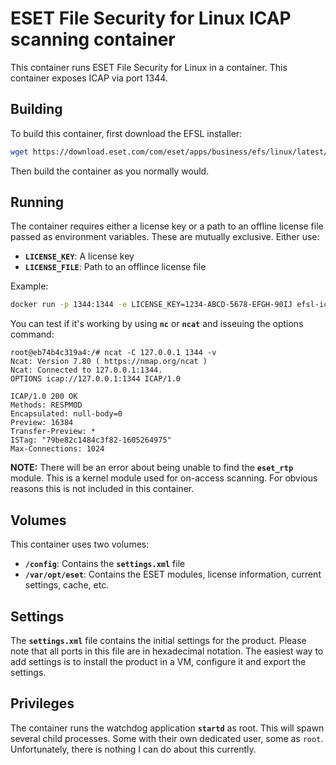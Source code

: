 # ESET File Security for Linux ICAP scanning container
This container runs ESET File Security for Linux in a container. This container exposes ICAP via port 1344.

## Building
To build this container, first download the EFSL installer:
```bash
wget https://download.eset.com/com/eset/apps/business/efs/linux/latest/efs.x86_64.bin
```

Then build the container as you normally would.

## Running
The container requires either a license key or a path to an offline license file passed as environment variables. These are mutually exclusive. Either use:

- **`LICENSE_KEY`**: A license key
- **`LICENSE_FILE`**: Path to an offlince license file

Example:
```bash
docker run -p 1344:1344 -e LICENSE_KEY=1234-ABCD-5678-EFGH-90IJ efsl-icap
```

You can test if it's working by using **`nc`** or **`ncat`** and isseuing the options command:

```shell
root@eb74b4c319a4:/# ncat -C 127.0.0.1 1344 -v
Ncat: Version 7.80 ( https://nmap.org/ncat )
Ncat: Connected to 127.0.0.1:1344.
OPTIONS icap://127.0.0.1:1344 ICAP/1.0

ICAP/1.0 200 OK
Methods: RESPMOD
Encapsulated: null-body=0
Preview: 16384
Transfer-Preview: *
ISTag: "79be82c1484c3f82-1605264975"
Max-Connections: 1024
```


**NOTE:** There will be an error about being unable to find the **`eset_rtp`** module. This is a kernel module used for on-access scanning. For obvious reasons this is not included in this container.

## Volumes
This container uses two volumes:

- **`/config`**: Contains the **`settings.xml`** file
- **`/var/opt/eset`**: Contains the ESET modules, license information, current settings, cache, etc.

## Settings
The **`settings.xml`** file contains the initial settings for the product. Please note that all ports in this file are in hexadecimal notation. The easiest way to add settings is to install the product in a VM, configure it and export the settings.

## Privileges
The container runs the watchdog application **`startd`** as root. This will spawn several child processes. Some with their own dedicated user, some as `root`. Unfortunately, there is nothing I can do about this currently.
